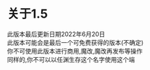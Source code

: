 # 关于1.5  
此版本最后更新日期2022年6月20日  
此版本可能会是最后一个可免费获得的版本(不确定)  
你不可使用此版本进行商用,魔改,魔改再发布等操作  
同样的,你不可以以任渊生存这个名字使用这个端  